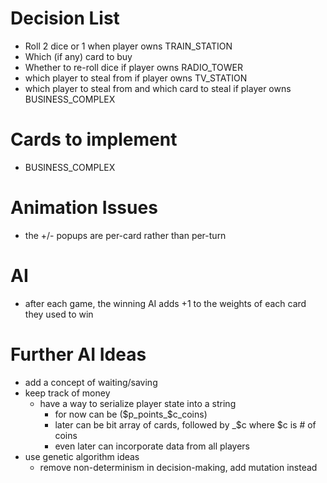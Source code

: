 # Decision List

* Roll 2 dice or 1 when player owns TRAIN_STATION
* Which (if any) card to buy
* Whether to re-roll dice if player owns RADIO_TOWER
* which player to steal from if player owns TV_STATION
* which player to steal from and which card to steal if player owns BUSINESS_COMPLEX

# Cards to implement

* BUSINESS_COMPLEX

# Animation Issues

* the +/- popups are per-card rather than per-turn

# AI

* after each game, the winning AI adds +1 to the weights of each card they used to win

# Further AI Ideas

* add a concept of waiting/saving
* keep track of money
    - have a way to serialize player state into a string
        + for now can be ($p_points_$c_coins)
        + later can be bit array of cards, followed by _$c where $c is # of coins
        + even later can incorporate data from all players
* use genetic algorithm ideas
    - remove non-determinism in decision-making, add mutation instead
